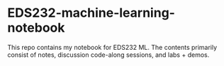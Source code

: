 # EDS232-machine-learning-notebook

This repo contains my notebook for EDS232 ML. The contents primarily consist of notes, discussion code-along sessions, and labs + demos.
